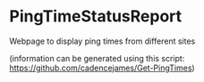 # PingTimeStatusReport
Webpage to display ping times from different sites

(information can be generated using this script: https://github.com/cadencejames/Get-PingTimes)
